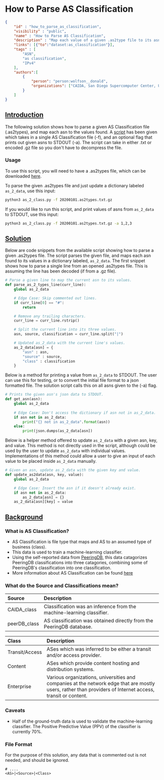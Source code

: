 # How to Parse AS Classification

~~~json
{
    "id" : "how_to_parse_as_classification",
    "visibility" : "public",
    "name" : "How to Parse AS Classification",
    "description" : "Map each value of a given .as2type file to its asn.",
    "links": [{"to":"dataset:as_classification"}],
    "tags" : [
        "ASN",
        "as classification",
        "IPv4"
    ],
    "authors":[
        {
            "person": "person:wolfson__donald",
            "organizations": ["CAIDA, San Diego Supercomputer Center, University of California San Diego"]
        }
    ]
}
~~~

## **<ins>Introduction</ins>**

The following solution shows how to parse a given AS Classification file (.as2types), and map each asn to the values found. A [script](as_2_class.py) has been given which takes in a single AS Classification file (-f), and an optional flag that prints out given asns to STDOUT (-a). The script can take in either .txt or encoded .gz file so you don't have to decompress the file.

### Usage

To use this script, you will need to have a .as2types file, which can be downloaded [here](https://www.caida.org/catalog/datasets/as-classification/).

To parse the given .as2types file and just update a dictionary labeled ```as_2_data```, use this input:

```bash
python3 as_2_class.py -f 20200101.as2types.txt.gz
```

If you would like to run this script, and print values of asns from ```as_2_data``` to STDOUT, use this input:

```bash
python3 as_2_class.py -f 20200101.as2types.txt.gz -a 1,2,3
```

## **<ins>Solution</ins>**

Below are code snippets from the available script showing how to parse a given .as2types file. The script parses the given file, and maps each asn found to its values in a dictionary labeled, ```as_2_data```. The first snippet shows how to parse a single line from an opened .as2types file. This is assuming the line has been decoded (if from a .gz file).

~~~Python
# Parse a given line to map the current asn to its values.
def parse_as_2_types_line(curr_line):
    global as_2_data

    # Edge Case: Skip commented out lines.
    if curr_line[0] == "#":
        return

    # Remove any trailing characters.
    curr_line = curr_line.rstrip()

    # Split the current line into its three values.
    asn, source, classification = curr_line.split("|")

    # Updated as_2_data with the current line's values.
    as_2_data[asn] = {
        "asn" : asn,
        "source" : source,
        "class" : classification
    }
~~~

Below is a method for printing a value from ```as_2_data``` to STDOUT. The user can use this for testing, or to convert the initial file format to a json formatted file. The solution script calls this on all asns given to the (-a) flag.

~~~Python
# Prints the given asn's json data to STDOUT.
def get_asn(asn):
    global as_2_data
    
    # Edge Case: Don't access the dictionary if asn not in as_2_data.
    if asn not in as_2_data:
        print("{} not in as_2_data".format(asn))
    else:
        print(json.dumps(as_2_data[asn])
~~~

Below is a helper method offered to update ```as_2_data``` with a given asn, key, and value. This method is not directly used in the script, although could be used by the user to update ```as_2_data``` with individual values. Implementations of this method could allow a user to give an input of each value to be placed inside ```as_2_data``` manually.

~~~Python
# Given an asn, update as_2_data with the given key and value.
def update_as2data(asn, key, value):
    global as_2_data

    # Edge Case: Insert the asn if it doesn't already exist.
    if asn not in as_2_data:
        as_2_data[asn] = {}
    as_2_data[asn][key] = value
~~~

## **<ins>Background</ins>**

### What is AS Classification?

  - AS Classification is file type that maps and AS to an assumed type of business (class).
  - This data is used to train a machine-learning classifier.
  - Using the self-reported data from [PeeringDB](https://www.peeringdb.com/), this data catagorizes PeeringDB classifications into three catagories, combining some of PeeringDB's classification into one classification.
  - More information about AS Classification can be found [here](https://www.caida.org/catalog/datasets/as-classification/)

### What do the Source and Classifications mean?

|Source|Description|
|:-----|:----------|
|CAIDA_class|Classification was an inference from the machine-learning classifier.|
|peerDB_class|AS classification was obtained directly from the PeeringDB database.|

|Class|Description|
|:----|:----------|
|Transit/Access|ASes which was inferred to be either a transit and/or access provider.|
|Content|ASes which provide content hosting and distribution systems.|
|Enterprise|Various organizations, universities and companies at the network edge that are mostly users, rather than providers of Internet access, transit or content.|

### Caveats

 - Half of the ground-truth data is used to validate the machine-learning classifier. The Positive Predictive Value (PPV) of the classifier is currently 70%.

### File Format

For the purpose of this solution, any data that is commented out is not needed, and should be ignored.

~~~test
# ....
<AS>|<Source>|<Class>
~~~
